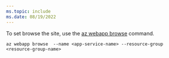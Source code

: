 ```yaml
---
ms.topic: include
ms.date: 08/19/2022
---
```


To set browse the site, use the [az webapp browse](/cli/azure/webapp#az-webapp-browse) command.

```azurecli
az webapp browse  --name <app-service-name> --resource-group <resource-group-name> 
```
